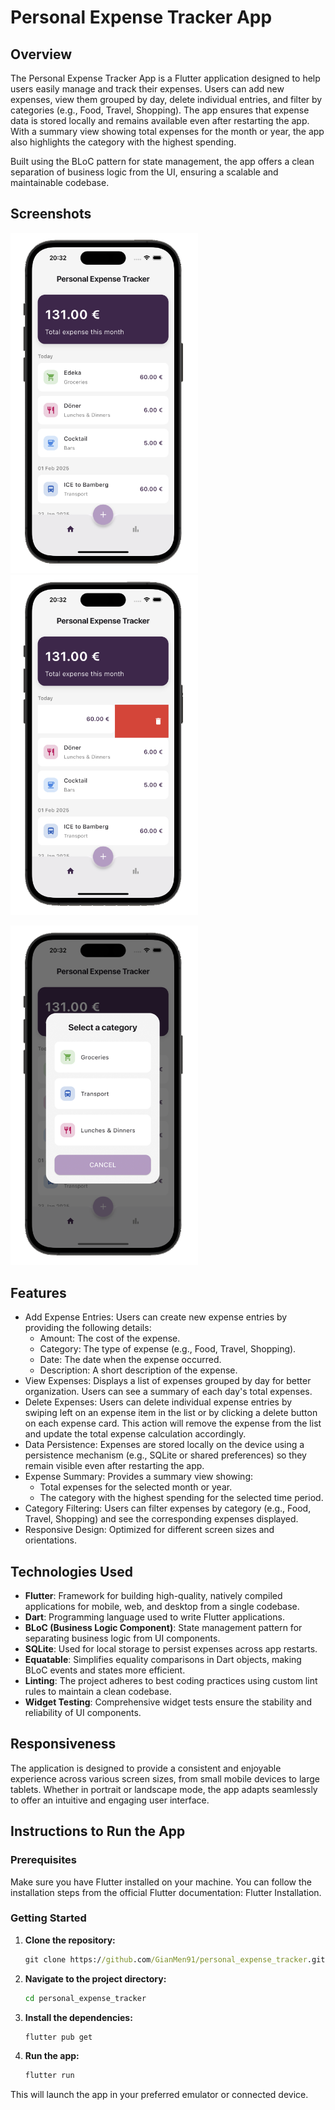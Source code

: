 # Personal Expense Tracker App

## Overview
The Personal Expense Tracker App is a Flutter application designed to help users easily manage and track their expenses. Users can add new expenses, view them grouped by day, delete individual entries, and filter by categories (e.g., Food, Travel, Shopping). The app ensures that expense data is stored locally and remains available even after restarting the app. With a summary view showing total expenses for the month or year, the app also highlights the category with the highest spending.

Built using the BLoC pattern for state management, the app offers a clean separation of business logic from the UI, ensuring a scalable and maintainable codebase.

## Screenshots

<img src="img/img-1.png" width=300 /> <img src="img/img-2.png" width=300 /> 

<img src="img/img-3.png" width=300 /> 

## Features
* Add Expense Entries: Users can create new expense entries by providing the following details:
  * Amount: The cost of the expense.
  * Category: The type of expense (e.g., Food, Travel, Shopping).
  * Date: The date when the expense occurred.
  * Description: A short description of the expense.
* View Expenses: Displays a list of expenses grouped by day for better organization. Users can see a summary of each day's total expenses.
* Delete Expenses: Users can delete individual expense entries by swiping left on an expense item in the list or by clicking a delete button on each expense card. This action will remove the expense from the list and update the total expense calculation accordingly.
* Data Persistence: Expenses are stored locally on the device using a persistence mechanism (e.g., SQLite or shared preferences) so they remain visible even after restarting the app.
* Expense Summary: Provides a summary view showing:
  * Total expenses for the selected month or year.
  * The category with the highest spending for the selected time period.
* Category Filtering: Users can filter expenses by category (e.g., Food, Travel, Shopping) and see the corresponding expenses displayed.
* Responsive Design: Optimized for different screen sizes and orientations.

## Technologies Used
* **Flutter**: Framework for building high-quality, natively compiled applications for mobile, web, and desktop from a single codebase.
* **Dart**: Programming language used to write Flutter applications.
* **BLoC (Business Logic Component)**: State management pattern for separating business logic from UI components.
* **SQLite**: Used for local storage to persist expenses across app restarts.
* **Equatable**: Simplifies equality comparisons in Dart objects, making BLoC events and states more efficient.
* **Linting**: The project adheres to best coding practices using custom lint rules to maintain a clean codebase.
* **Widget Testing**: Comprehensive widget tests ensure the stability and reliability of UI components.

## Responsiveness
The application is designed to provide a consistent and enjoyable experience across various screen sizes, from small mobile devices to large tablets. Whether in portrait or landscape mode, the app adapts seamlessly to offer an intuitive and engaging user interface.

## Instructions to Run the App

### Prerequisites
Make sure you have Flutter installed on your machine. You can follow the installation steps from the official Flutter documentation: Flutter Installation.

### Getting Started
1. **Clone the repository:**

    ```bat
    git clone https://github.com/GianMen91/personal_expense_tracker.git
    ```

2. **Navigate to the project directory:**

    ```bat
    cd personal_expense_tracker
    ```

3. **Install the dependencies:**

    ```bat
    flutter pub get
    ```

4. **Run the app:**

    ```bat
    flutter run
    ```
    
This will launch the app in your preferred emulator or connected device.

